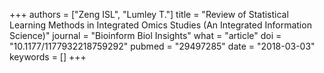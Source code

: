 +++
authors = ["Zeng ISL", "Lumley T."]
title = "Review of Statistical Learning Methods in Integrated Omics Studies (An Integrated Information Science)"
journal = "Bioinform Biol Insights"
what = "article"
doi = "10.1177/1177932218759292"
pubmed = "29497285"
date = "2018-03-03"
keywords = []
+++

